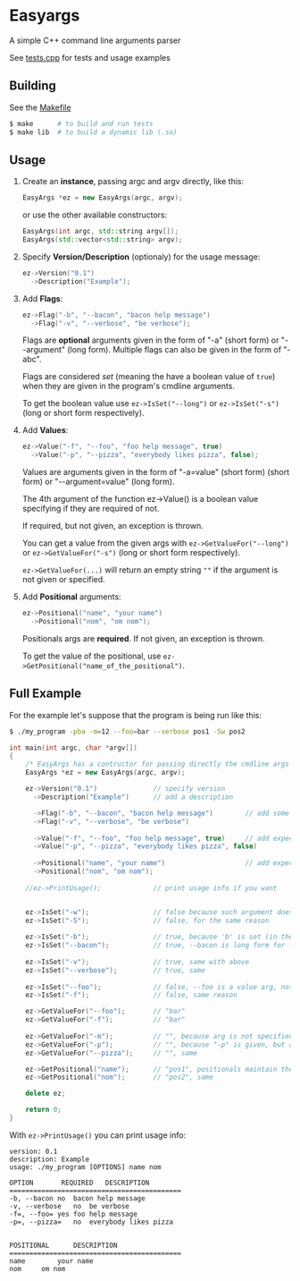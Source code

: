 # Easyargs

A simple C++ command line arguments parser

See [tests.cpp](./tests.cpp) for tests and usage examples

## Building

See the [Makefile](./Makefile)

```bash
$ make      # to build and run tests
$ make lib  # to build a dynamic lib (.so)
```

## Usage

1. Create an **instance**, passing argc and argv directly, like this: 

	```c++
	EasyArgs *ez = new EasyArgs(argc, argv);
	```

	or use the other available constructors:

	```c++
	EasyArgs(int argc, std::string argv[]);
	EasyArgs(std::vector<std::string> argv);
	```

2. Specify **Version/Description** (optionaly) for the usage message:

	```c++
	ez->Version("0.1")
	  ->Description("Example");
	```

3. Add **Flags**:

	```c++
	ez->Flag("-b", "--bacon", "bacon help message")
	  ->Flag("-v", "--verbose", "be verbose");
	```

	Flags are **optional** arguments given in the form of "-a" (short form) or "--argument" (long form). Multiple flags can also be given in the form of "-abc".

	Flags are considered _set_ (meaning the have a boolean value of `true`) when they are given in the program's cmdline arguments.
	
	To get the boolean value use `ez->IsSet("--long")` or `ez->IsSet("-s")` (long or short form respectively).

4. Add **Values**:

	```c++
	ez->Value("-f", "--foo", "foo help message", true)
	  ->Value("-p", "--pizza", "everybody likes pizza", false);
	```

	Values are arguments given in the form of "-a=value" (short form) (short form) or "--argument=value" (long form).

	The 4th argument of the function ez->Value() is a boolean value specifying if they are required of not. 

	If required, but not given, an exception is thrown.

	You can get a value from the given args with `ez->GetValueFor("--long")` or `ez->GetValueFor("-s")` (long or short form respectively).

	`ez->GetValueFor(...)` will return an empty string `""` if the argument is not given or specified.

5. Add **Positional** arguments:

	```c++
	ez->Positional("name", "your name")
	  ->Positional("nom", "om nom");
	```

	Positionals args are **required**. If not given, an exception is thrown.

	To get the value of the positional, use `ez->GetPositional("name_of_the_positional")`.

## Full Example

For the example let's suppose that the program is being run like this:

```bash
$ ./my_program -pba -m=12 --foo=bar --verbose pos1 -Sw pos2
```

```C++
int main(int argc, char *argv[])
{
	/* EasyArgs has a contructor for passing directly the cmdline args like this: */
	EasyArgs *ez = new EasyArgs(argc, argv);

	ez->Version("0.1")              // specify version
	  ->Description("Example")      // add a description

	  ->Flag("-b", "--bacon", "bacon help message")        // add some flags
	  ->Flag("-v", "--verbose", "be verbose")
	  
	  ->Value("-f", "--foo", "foo help message", true)     // add expected values (true = required)
	  ->Value("-p", "--pizza", "everybody likes pizza", false)
	  
	  ->Positional("name", "your name")                    // add expected positional
	  ->Positional("nom", "om nom");
	
	//ez->PrintUsage();             // print usage info if you want


	ez->IsSet("-w");                // false because such argument doesn't exist
	ez->IsSet("-S");                // false, for the same reason
	
	ez->IsSet("-b");                // true, because 'b' is set (in the group of "-pba")
	ez->IsSet("--bacon");           // true, --bacon is long form for -b
	
	ez->IsSet("-v");                // true, same with above
	ez->IsSet("--verbose");         // true, same
	
	ez->IsSet("--foo");             // false, --foo is a value arg, not a flag
	ez->IsSet("-f");                // false, same reason

	ez->GetValueFor("--foo");       // "bar"
	ez->GetValueFor("-f");          // "bar"
	
	ez->GetValueFor("-m");          // "", because arg is not specified (even if given in cmdline)
	ez->GetValueFor("-p");          // "", because "-p" is given, but as flag
	ez->GetValueFor("--pizza");     // "", same

	ez->GetPositional("name");      // "pos1", positionals maintain their order, so "pos1"
	ez->GetPositional("nom");       // "pos2", same

	delete ez;

	return 0;
}
```

With `ez->PrintUsage()` you can print usage info:

```
version: 0.1
description: Example
usage: ./my_program [OPTIONS] name nom 

OPTION       REQUIRED   DESCRIPTION
===========================================
-b, --bacon	no	bacon help message
-v, --verbose	no	be verbose
-f=, --foo=	yes	foo help message
-p=, --pizza=	no	everybody likes pizza


POSITIONAL      DESCRIPTION
===========================================
name		your name
nom		om nom
```